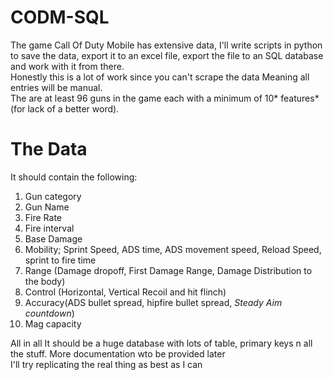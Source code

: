 # CODM-SQL
The game Call Of Duty Mobile has extensive data, I'll write scripts in python to save the data, export it to an excel file, export the file to an SQL database and work with it from there.  
Honestly this is a lot of work since you can't scrape the data Meaning all entries will be manual.  
The are at least 96 guns in the game each with a minimum of 10* features* (for lack of a better word).  

#  The Data
It should contain the following:
  1. Gun category  
  2. Gun Name  
  3. Fire Rate  
  4. Fire interval   
  5. Base Damage  
  6. Mobility; Sprint Speed, ADS time, ADS movement speed, Reload Speed, sprint to fire time  
  7. Range  (Damage dropoff, First Damage Range, Damage Distribution to the body)  
  8. Control (Horizontal, Vertical Recoil and hit flinch)  
  9. Accuracy(ADS bullet spread, hipfire bullet spread, *Steady Aim countdown*)  
  10. Mag capacity  
  
 All in all It should be a huge database with lots of table, primary keys n all the stuff. More documentation wto be provided later  
 I'll try replicating the real thing as best as I can
